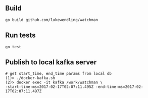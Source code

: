 ## Build

```
go build github.com/lukewendling/watchman
```

## Run tests
```
go test
```

## Publish to local kafka server

```
# get start_time, end_time params from local db
(1)> ./docker-kafka.sh
(2)> docker exec -it kafka /work/watchman \
-start-time-ms=2017-02-17T02:07:11.495Z -end-time-ms=2017-02-17T02:07:11.497Z
```